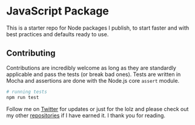 # JavaScript Package

This is a starter repo for Node packages I publish, to start faster and with best practices and defaults ready to use.


## Contributing

Contributions are incredibly welcome as long as they are standardly applicable
and pass the tests (or break bad ones). Tests are written in Mocha and
assertions are done with the Node.js core `assert` module.

```bash
# running tests
npm run test
```

Follow me on [Twitter](https://twitter.com/compooter) for updates or just for
the lolz and please check out my other [repositories](https://github.com/andrejewski)
 if I have earned it. I thank you for reading.
